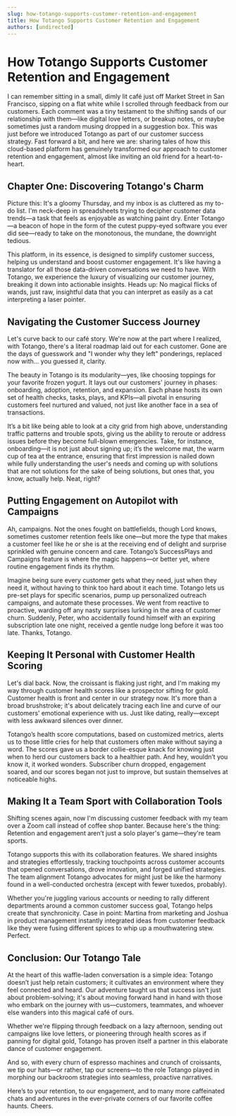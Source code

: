 ```yaml
---
slug: how-totango-supports-customer-retention-and-engagement
title: How Totango Supports Customer Retention and Engagement
authors: [undirected]
---
```



# How Totango Supports Customer Retention and Engagement

I can remember sitting in a small, dimly lit café just off Market Street in San Francisco, sipping on a flat white while I scrolled through feedback from our customers. Each comment was a tiny testament to the shifting sands of our relationship with them—like digital love letters, or breakup notes, or maybe sometimes just a random musing dropped in a suggestion box. This was just before we introduced Totango as part of our customer success strategy. Fast forward a bit, and here we are: sharing tales of how this cloud-based platform has genuinely transformed our approach to customer retention and engagement, almost like inviting an old friend for a heart-to-heart.

## Chapter One: Discovering Totango's Charm

Picture this: It's a gloomy Thursday, and my inbox is as cluttered as my to-do list. I'm neck-deep in spreadsheets trying to decipher customer data trends—a task that feels as enjoyable as watching paint dry. Enter Totango—a beacon of hope in the form of the cutest puppy-eyed software you ever did see—ready to take on the monotonous, the mundane, the downright tedious.

This platform, in its essence, is designed to simplify customer success, helping us understand and boost customer engagement. It's like having a translator for all those data-driven conversations we need to have. With Totango, we experience the luxury of visualizing our customer journey, breaking it down into actionable insights. Heads up: No magical flicks of wands, just raw, insightful data that you can interpret as easily as a cat interpreting a laser pointer.

## Navigating the Customer Success Journey

Let's curve back to our café story. We're now at the part where I realized, with Totango, there's a literal roadmap laid out for each customer. Gone are the days of guesswork and "I wonder why they left" ponderings, replaced now with... you guessed it, clarity.

The beauty in Totango is its modularity—yes, like choosing toppings for your favorite frozen yogurt. It lays out our customers' journey in phases: onboarding, adoption, retention, and expansion. Each phase hosts its own set of health checks, tasks, plays, and KPIs—all pivotal in ensuring customers feel nurtured and valued, not just like another face in a sea of transactions.

It’s a bit like being able to look at a city grid from high above, understanding traffic patterns and trouble spots, giving us the ability to reroute or address issues before they become full-blown emergencies. Take, for instance, onboarding—it is not just about signing up; it’s the welcome mat, the warm cup of tea at the entrance, ensuring that first impression is nailed down while fully understanding the user's needs and coming up with solutions that are not solutions for the sake of being solutions, but ones that, you know, actually help. Neat, right?

## Putting Engagement on Autopilot with Campaigns

Ah, campaigns. Not the ones fought on battlefields, though Lord knows, sometimes customer retention feels like one—but more the type that makes a customer feel like he or she is at the receiving end of delight and surprise sprinkled with genuine concern and care. Totango’s SuccessPlays and Campaigns feature is where the magic happens—or better yet, where routine engagement finds its rhythm.

Imagine being sure every customer gets what they need, just when they need it, without having to think too hard about it each time. Totango lets us pre-set plays for specific scenarios, pump up personalized outreach campaigns, and automate these processes. We went from reactive to proactive, warding off any nasty surprises lurking in the area of customer churn. Suddenly, Peter, who accidentally found himself with an expiring subscription late one night, received a gentle nudge long before it was too late. Thanks, Totango.

## Keeping It Personal with Customer Health Scoring

Let's dial back. Now, the croissant is flaking just right, and I'm making my way through customer health scores like a prospector sifting for gold. Customer health is front and center in our strategy now. It's more than a broad brushstroke; it's about delicately tracing each line and curve of our customers’ emotional experience with us. Just like dating, really—except with less awkward silences over dinner.

Totango’s health score computations, based on customized metrics, alerts us to those little cries for help that customers often make without saying a word. The scores gave us a border collie-esque knack for knowing just when to herd our customers back to a healthier path. And hey, wouldn’t you know it, it worked wonders. Subscriber churn dropped, engagement soared, and our scores began not just to improve, but sustain themselves at noticeable highs.

## Making It a Team Sport with Collaboration Tools

Shifting scenes again, now I'm discussing customer feedback with my team over a Zoom call instead of coffee shop banter. Because here's the thing: Retention and engagement aren’t just a solo player's game—they're team sports.

Totango supports this with its collaboration features. We shared insights and strategies effortlessly, tracking touchpoints across customer accounts that opened conversations, drove innovation, and forged unified strategies. The team alignment Totango advocates for might just be like the harmony found in a well-conducted orchestra (except with fewer tuxedos, probably).

Whether you're juggling various accounts or needing to rally different departments around a common customer success goal, Totango helps create that synchronicity. Case in point: Martina from marketing and Joshua in product management instantly integrated ideas from customer feedback like they were fusing different spices to whip up a mouthwatering stew. Perfect.

## Conclusion: Our Totango Tale

At the heart of this waffle-laden conversation is a simple idea: Totango doesn’t just help retain customers; it cultivates an environment where they feel connected and heard. Our adventure taught us that success isn't just about problem-solving; it's about moving forward hand in hand with those who embark on the journey with us—customers, teammates, and whoever else wanders into this magical café of ours.

Whether we're flipping through feedback on a lazy afternoon, sending out campaigns like love letters, or pioneering through health scores as if panning for digital gold, Totango has proven itself a partner in this elaborate dance of customer engagement.

And so, with every churn of espresso machines and crunch of croissants, we tip our hats—or rather, tap our screens—to the role Totango played in morphing our backroom strategies into seamless, proactive narratives.

Here’s to your retention, to our engagement, and to many more caffeinated chats and adventures in the ever-private corners of our favorite coffee haunts. Cheers.